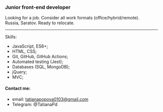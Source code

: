 ### Junior front-end developer
Looking for a job. Consider all work formats (office/hybrid/remote).   
Russia, Saratov. Ready to relocate.

___
Skills: 
* JavaScript, ES6+;
* HTML, CSS;
* Git, GitHub, GitHub Actions;
* Automated testing (Jest);
* Databases (SQL, MongoDB);
* jQuery;
* MVC;


#### Contact me:
 * email: tatianapopova0103@gmail.com 
 * Telegram: @TatianaPd
